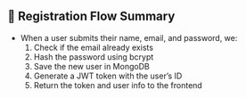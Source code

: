 






## 🧠 Registration Flow Summary
- When a user submits their name, email, and password, we:
  1. Check if the email already exists
  2. Hash the password using bcrypt
  3. Save the new user in MongoDB
  4. Generate a JWT token with the user’s ID
  5. Return the token and user info to the frontend